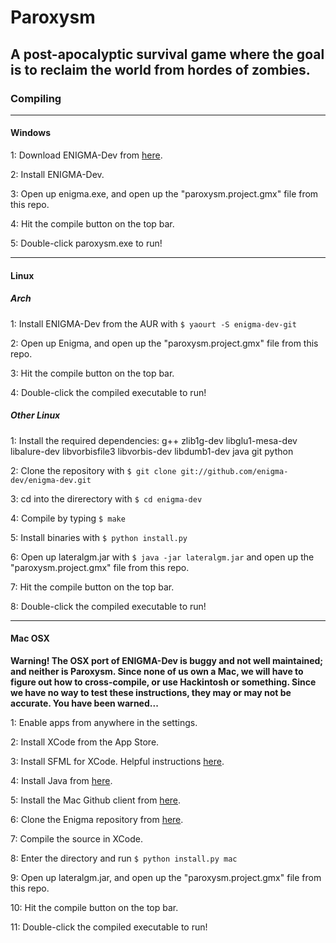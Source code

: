 # Paroxysm
A post-apocalyptic survival game where the goal is to reclaim the world from hordes of zombies.
---
### Compiling
---
#### Windows
1: Download ENIGMA-Dev from [here](https://www.dropbox.com/s/nlag2evgiiis476/ENIGMA%20Portable.exe?dl=0).

2: Install ENIGMA-Dev.

3: Open up enigma.exe, and open up the "paroxysm.project.gmx" file from this repo.

4: Hit the compile button on the top bar.

5: Double-click paroxysm.exe to run!

---
#### Linux
##### Arch
1: Install ENIGMA-Dev from the AUR with ```$ yaourt -S enigma-dev-git```

2: Open up Enigma, and open up the "paroxysm.project.gmx" file from this repo.

3: Hit the compile button on the top bar.

4: Double-click the compiled executable to run!

##### Other Linux
1: Install the required dependencies: g++ zlib1g-dev libglu1-mesa-dev libalure-dev libvorbisfile3 libvorbis-dev libdumb1-dev java git python

2: Clone the repository with ```$ git clone git://github.com/enigma-dev/enigma-dev.git```

3: cd into the direrectory with ```$ cd enigma-dev```

4: Compile by typing ```$ make```

5: Install binaries with ```$ python install.py```

6: Open up lateralgm.jar with ```$ java -jar lateralgm.jar``` and open up the "paroxysm.project.gmx" file from this repo.

7: Hit the compile button on the top bar.

8: Double-click the compiled executable to run!

---
#### Mac OSX

**Warning! The OSX port of ENIGMA-Dev is buggy and not well maintained; and neither is Paroxysm. Since none of us own a Mac, we will have to figure out how to cross-compile, or use Hackintosh or something. Since we have no way to test these instructions, they may or may not be accurate. You have been warned...**

1: Enable apps from anywhere in the settings.

2: Install XCode from the App Store.

3: Install SFML for XCode. Helpful instructions [here](http://www.sfml-dev.org/tutorials/2.0/start-osx.php#installing-sfml).

4: Install Java from [here](http://www.java.com/en/download/help/mac_install.xml).

5: Install the Mac Github client from [here](https://mac.github.com/).

6: Clone the Enigma repository from [here](https://github.com/enigma-dev/enigma-dev).

7: Compile the source in XCode.

8: Enter the directory and run ```$ python install.py mac```

9: Open up lateralgm.jar, and open up the "paroxysm.project.gmx" file from this repo.

10: Hit the compile button on the top bar.

11: Double-click the compiled executable to run!

